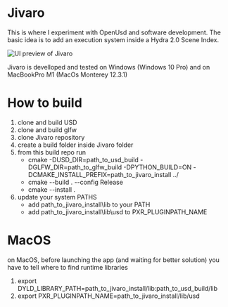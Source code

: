 # Jivaro

This is where I experiment with OpenUsd and software development.
The basic idea is to add an execution system inside a Hydra 2.0 Scene Index.

![UI preview of Jivaro](NGlfc5s1.gif)

Jivaro is develloped and tested on Windows (Windows 10 Pro) and on MacBookPro M1 (MacOs Monterey 12.3.1)

# How to build
1. clone and build USD
2. clone and build glfw
3. clone Jivaro repository
4. create a build folder inside Jivaro folder
5. from this build repo run
    - cmake -DUSD_DIR=path_to_usd_build -DGLFW_DIR=path_to_glfw_build -DPYTHON_BUILD=ON -DCMAKE_INSTALL_PREFIX=path_to_jivaro_install ../
    - cmake --build . --config Release
    - cmake --install .
6. update your system PATHS
    - add path_to_jivaro_install\lib to your PATH
    - add path_to_jivaro_install\lib\usd to PXR_PLUGINPATH_NAME


# MacOS 
on MacOS, before launching the app (and waiting for better solution) you have to tell where to find runtime libraries

1. export DYLD_LIBRARY_PATH=path_to_jivaro_install/lib:path_to_usd_build/lib               
2. export PXR_PLUGINPATH_NAME=path_to_jivaro_install/lib/usd


